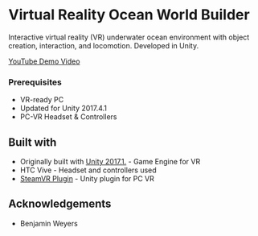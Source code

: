 # Virtual Reality Ocean World Builder
Interactive virtual reality (VR) underwater ocean environment with object creation, interaction, and locomotion. Developed in Unity.

[YouTube Demo Video](https://www.youtube.com/watch?v=zmpgROu-awo)
<p align="center">
  
</p>

### Prerequisites

* VR-ready PC
* Updated for Unity 2017.4.1
* PC-VR Headset & Controllers

## Built with

* Originally built with [Unity 2017.1.](https://unity3d.com/get-unity/download/archive) - Game Engine for VR
* HTC Vive - Headset and controllers used
* [SteamVR Plugin](https://assetstore.unity.com/packages/tools/integration/steamvr-plugin-32647) - Unity plugin for PC VR

## Acknowledgements
* Benjamin Weyers
